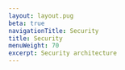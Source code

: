 ```yaml
---
layout: layout.pug
beta: true
navigationTitle: Security
title: Security
menuWeight: 70
excerpt: Security architecture
---
```

